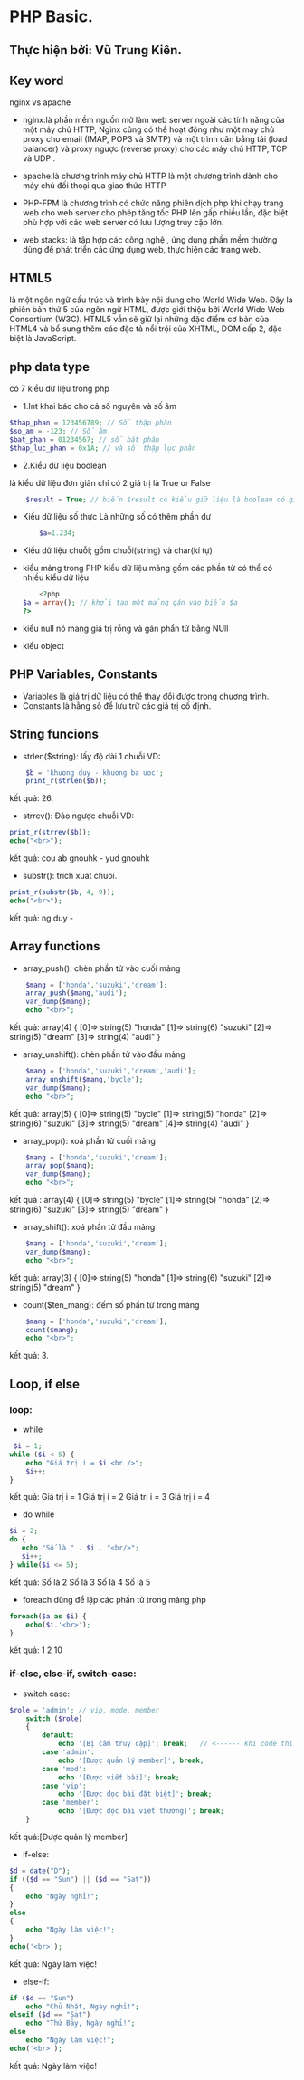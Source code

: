 # PHP Basic.
## Thực hiện bởi: Vũ Trung Kiên.

## Key word 
nginx vs apache
* nginx:là phần mềm nguồn mở làm web server ngoài các tính năng của một máy chủ HTTP, Nginx cũng có thể hoạt động như một máy chủ proxy cho email (IMAP, POP3 và SMTP) và một trình cân bằng tải (load balancer) và proxy ngược (reverse proxy) cho các máy chủ HTTP, TCP và UDP .

* apache:là chương trình máy chủ HTTP là một chương trình dành cho máy chủ đối thoại qua giao thức HTTP

* PHP-FPM là chương trình có chức năng phiên dịch php khi chạy trang web cho web server cho phép tăng tốc PHP lên gấp nhiều lần, đặc biệt phù hợp với các web server có lưu lượng truy cập lớn.

* web stacks: là tập hợp các công nghệ , ứng dụng phần mềm thường dùng để phát triển các ứng dụng web, thực hiện các trang web.

## HTML5 
là một ngôn ngữ cấu trúc và trình bày nội dung cho World Wide Web. Đây là phiên bản thứ 5 của ngôn ngữ HTML, được giới thiệu bởi World Wide Web Consortium (W3C). HTML5 vẫn sẽ giữ lại những đặc điểm cơ bản của HTML4 và bổ sung thêm các đặc tả nổi trội của XHTML, DOM cấp 2, đặc biệt là JavaScript.

## php data type
có 7 kiểu dữ liệu trong php 
* 1.Int 
khai báo cho cả số nguyên và số âm
```php
$thap_phan = 123456789; // Số thập phân
$so_am = -123; // Số âm
$bat_phan = 01234567; // số bát phân
$thap_luc_phan = 0x1A; // và số thập lục phân
```

* 2.Kiểu dữ liệu boolean

là kiểu dữ liệu đơn giản chỉ có 2 giá trị là True or False

```php
    $result = True; // biến $result có kiểu giữ liệu là boolean có giá trị là true
```

* Kiểu dữ liệu số thực
    Là những số có thêm phần dư
    ```php
        $a=1.234;
    ```
* Kiểu dữ liệu chuỗi;
    gồm chuỗi(string) và char(kí tự)

* kiểu mảng
    trong PHP kiểu dữ liệu mảng gồm các phần từ có thể có nhiều kiểu dữ liệu 

    ```php
        <?php
    $a = array(); // khởi tạo một mảng gán vào biến $a
    ?>

    ```
* kiểu null
 nó mang giá trị rỗng và gán phần tử bằng NUll

* kiểu object

## PHP Variables, Constants   
 * Variables là giá trị dữ liệu có thể thay đổi được trong chương trình.
 * Constants là hằng số để lưu trữ các giá trị cố định.

## String funcions
* strlen($string): lấy độ dài 1 chuỗi
VD:
```php
    $b = 'khuong duy - khuong ba uoc';
    print_r(strlen($b));
```
kết quả: 26.
*   strrev(): Đảo ngược chuỗi
VD:
```php
print_r(strrev($b));
echo("<br>");
```
kết quả: cou ab gnouhk - yud gnouhk

*   substr(): trich xuat chuoi.
```php
print_r(substr($b, 4, 9));
echo("<br>");
```
kết quả: ng duy -

## Array functions
*   array_push(): chèn phần tử vào cuối mảng
```php
    $mang = ['honda','suzuki','dream'];
    array_push($mang,'audi');
    var_dump($mang);
    echo "<br>";
```
kết quả:
array(4) { [0]=> string(5) "honda" [1]=> string(6) "suzuki" [2]=> string(5) "dream" [3]=> string(4) "audi" } 

*   array_unshift(): chèn phần tử vào đầu mảng
```php
    $mang = ['honda','suzuki','dream','audi'];
    array_unshift($mang,'bycle');
    var_dump($mang);
    echo "<br>";
```
kết quả:
array(5) { [0]=> string(5) "bycle" [1]=> string(5) "honda" [2]=> string(6) "suzuki" [3]=> string(5) "dream" [4]=> string(4) "audi" } 

*   array_pop(): xoá phần tử cuối mảng
```php
    $mang = ['honda','suzuki','dream'];
    array_pop($mang);
    var_dump($mang);
    echo "<br>";
```
kết quả :
array(4) { [0]=> string(5) "bycle" [1]=> string(5) "honda" [2]=> string(6) "suzuki" [3]=> string(5) "dream" } 

*   array_shift(): xoá phần tử đầu mảng
```php
    $mang = ['honda','suzuki','dream'];
    var_dump($mang);
    echo "<br>";
```
kết quả:
array(3) { [0]=> string(5) "honda" [1]=> string(6) "suzuki" [2]=> string(5) "dream" } 

*   count($ten_mang): đếm số phần tử trong mảng
```php
    $mang = ['honda','suzuki','dream'];
    count($mang);
    echo "<br>";
```
kết quả: 3.

## Loop, if else
### loop:
* while 
```php
 $i = 1;
while ($i < 5) {
    echo "Giá trị i = $i <br />";
    $i++;
}
```
kết quả:
Giá trị i = 1
Giá trị i = 2
Giá trị i = 3
Giá trị i = 4

* do while 
```php
$i = 2;
do {
   echo "Số là " . $i . "<br/>";
   $i++;
} while($i <= 5);
```
kết quả:
Số là 2
Số là 3
Số là 4
Số là 5

* foreach
dùng để lặp các phần tử trong mảng php 
```php
foreach($a as $i) {
    echo($i.'<br>');
}
```
kết quả:
1
2
10

### if-else, else-if, switch-case:
* switch case:
```php
$role = 'admin'; // vip, mode, member
    switch ($role)
    {
        default:
            echo '[Bị cấm truy cập]'; break;   // <------ khi code thi hành gặp break thì thoát switch tại break;
        case 'admin':
            echo '[Được quản lý member]'; break;
        case 'mod':
            echo '[Được viết bài]'; break;
        case 'vip':
            echo '[Được đọc bài đặt biệt]'; break;
        case 'member':
            echo '[Được đọc bài viết thường]'; break;
    }
```
kết quả:[Được quản lý member]

* if-else:

```php
$d = date("D");
if (($d == "Sun") || ($d == "Sat"))
{
    echo "Ngày nghỉ!";
} 
else
{
    echo "Ngày làm việc!";
}
echo('<br>');
```
kết quả: Ngày làm việc!

* else-if:
```php
if ($d == "Sun") 
    echo "Chủ Nhật, Ngày nghỉ!";
elseif ($d == "Sat")    
    echo "Thứ Bảy, Ngày nghỉ!";         
else
    echo "Ngày làm việc!";
echo('<br>');
```
kết quả: Ngày làm việc!